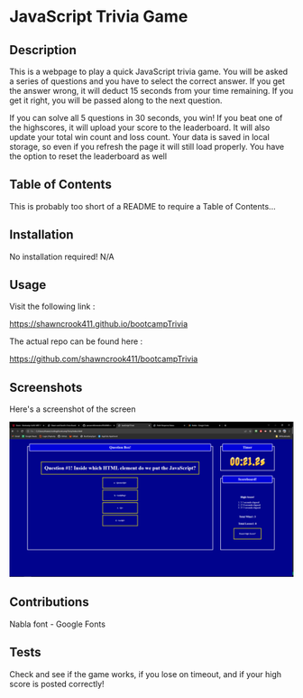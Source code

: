 # JavaScript Trivia Game


## Description
This is a webpage to play a quick JavaScript trivia game. You will be asked a series of questions and you have to select the correct answer. If you get the answer wrong, it will deduct 15 seconds from your time remaining. If you get it right, you will be passed along to the next question. 

If you can solve all 5 questions in 30 seconds, you win! If you beat one of the highscores, it will upload your score to the leaderboard. It will also update your total win count and loss count. Your data is saved in local storage, so even if you refresh the page it will still load properly. You have the option to reset the leaderboard as well

## Table of Contents
This is probably too short of a README to require a Table of Contents...

## Installation
No installation required! N/A

## Usage
Visit the following link :

https://shawncrook411.github.io/bootcampTrivia

The actual repo can be found here :

https://github.com/shawncrook411/bootcampTrivia

## Screenshots
Here's a screenshot of the screen

![Alt text](<Screenshot (10).png>)


## Contributions

Nabla font - Google Fonts

## Tests
Check and see if the game works, if you lose on timeout, and if your high score is posted correctly!